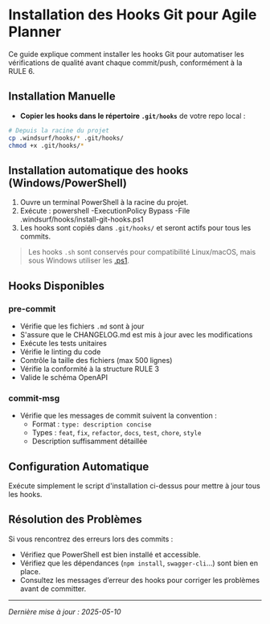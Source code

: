 # Installation des Hooks Git pour Agile Planner

Ce guide explique comment installer les hooks Git pour automatiser les vérifications de qualité avant chaque commit/push, conformément à la RULE 6.

## Installation Manuelle

- **Copier les hooks dans le répertoire `.git/hooks`** de votre repo local :

```bash
# Depuis la racine du projet
cp .windsurf/hooks/* .git/hooks/
chmod +x .git/hooks/*
```

## Installation automatique des hooks (Windows/PowerShell)

1. Ouvre un terminal PowerShell à la racine du projet.
2. Exécute :
   powershell -ExecutionPolicy Bypass -File .windsurf/hooks/install-git-hooks.ps1
3. Les hooks sont copiés dans `.git/hooks/` et seront actifs pour tous les commits.

> Les hooks `.sh` sont conservés pour compatibilité Linux/macOS, mais sous Windows utiliser les [.ps1](cci:7://file:///d:/Projets-dev/MCP/AgilePlanner/.windsurf/hooks/pre-commit-lint.ps1:0:0-0:0).

## Hooks Disponibles

### pre-commit
- Vérifie que les fichiers `.md` sont à jour
- S'assure que le CHANGELOG.md est mis à jour avec les modifications
- Exécute les tests unitaires
- Vérifie le linting du code
- Contrôle la taille des fichiers (max 500 lignes)
- Vérifie la conformité à la structure RULE 3
- Valide le schéma OpenAPI

### commit-msg
- Vérifie que les messages de commit suivent la convention :
  - Format : `type: description concise`
  - Types : `feat`, `fix`, `refactor`, `docs`, `test`, `chore`, `style`
  - Description suffisamment détaillée

## Configuration Automatique

Exécute simplement le script d'installation ci-dessus pour mettre à jour tous les hooks.

## Résolution des Problèmes

Si vous rencontrez des erreurs lors des commits :
- Vérifiez que PowerShell est bien installé et accessible.
- Vérifiez que les dépendances (`npm install`, `swagger-cli`...) sont bien en place.
- Consultez les messages d’erreur des hooks pour corriger les problèmes avant de committer.

---

_Dernière mise à jour : 2025-05-10_
